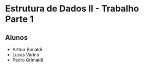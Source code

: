 # Estrutura de Dados II - Trabalho Parte 1

## Alunos
- Arthur Bonaldi
- Lucas Varino
- Pedro Grimaldi
